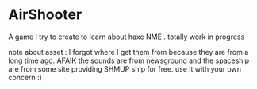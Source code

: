 AirShooter
==========

A game I try to create to learn about haxe NME . totally work in progress 

note about asset : I forgot where I get them from because they are from a long time ago. 
AFAIK the sounds are from newsground and the spaceship are from some site providing SHMUP ship for free.
use it with your own concern :)